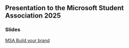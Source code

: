 ## Presentation to the Microsoft Student Association 2025

### Slides 

[MSA Build your brand](https://rbrayb.github.io/Presentations/MSA-Build-your-brand/MSA-Build-your-brand.pptx)


